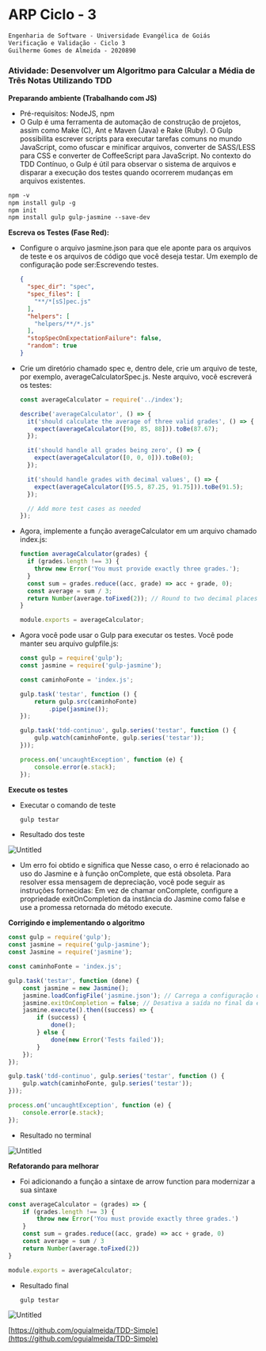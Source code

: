 # ARP Ciclo - 3

```markdown
Engenharia de Software - Universidade Evangélica de Goiás
Verificação e Validação - Ciclo 3
Guilherme Gomes de Almeida - 2020890
```

### **Atividade: Desenvolver um Algoritmo para Calcular a Média de Três Notas Utilizando TDD**

   **Preparando ambiente (Trabalhando com JS)**

- Pré-requisitos: NodeJS, npm
- O Gulp é uma ferramenta de automação de construção de projetos, assim como Make (C), Ant e Maven (Java) e Rake (Ruby). O Gulp possibilita escrever scripts para executar tarefas comuns no mundo JavaScript, como ofuscar e minificar arquivos, converter de SASS/LESS para CSS e converter de CoffeeScript para JavaScript. No contexto do TDD Contínuo, o Gulp é útil para observar o sistema de arquivos e disparar a execução dos testes quando ocorrerem mudanças em arquivos existentes.

```markdown
npm -v
npm install gulp -g
npm init
npm install gulp gulp-jasmine --save-dev
```

**Escreva os Testes (Fase Red):**

- Configure o arquivo jasmine.json para que ele aponte para os arquivos de teste e os arquivos de código que você deseja testar. Um exemplo de configuração pode ser:Escrevendo testes.
    
    ```json
    {
      "spec_dir": "spec",
      "spec_files": [
        "**/*[sS]pec.js"
      ],
      "helpers": [
        "helpers/**/*.js"
      ],
      "stopSpecOnExpectationFailure": false,
      "random": true
    }
    ```
    
- Crie um diretório chamado spec e, dentro dele, crie um arquivo de teste, por exemplo, averageCalculatorSpec.js. Neste arquivo, você escreverá os testes:
    
    ```jsx
    const averageCalculator = require('../index');
    
    describe('averageCalculator', () => {
      it('should calculate the average of three valid grades', () => {
        expect(averageCalculator([90, 85, 88])).toBe(87.67);
      });
    
      it('should handle all grades being zero', () => {
        expect(averageCalculator([0, 0, 0])).toBe(0);
      });
    
      it('should handle grades with decimal values', () => {
        expect(averageCalculator([95.5, 87.25, 91.75])).toBe(91.5);
      });
    
      // Add more test cases as needed
    });
    ```
    
- Agora, implemente a função averageCalculator em um arquivo chamado index.js:
    
    ```jsx
    function averageCalculator(grades) {
      if (grades.length !== 3) {
        throw new Error('You must provide exactly three grades.');
      }
      const sum = grades.reduce((acc, grade) => acc + grade, 0);
      const average = sum / 3;
      return Number(average.toFixed(2)); // Round to two decimal places
    }
    
    module.exports = averageCalculator;
    ```
    
- Agora você pode usar o Gulp para executar os testes. Você pode manter seu arquivo gulpfile.js:
    
    ```jsx
    const gulp = require('gulp');
    const jasmine = require('gulp-jasmine');
    
    const caminhoFonte = 'index.js';
    
    gulp.task('testar', function () {
        return gulp.src(caminhoFonte)
            .pipe(jasmine());
    });
    
    gulp.task('tdd-continuo', gulp.series('testar', function () {
        gulp.watch(caminhoFonte, gulp.series('testar'));
    }));
    
    process.on('uncaughtException', function (e) {
        console.error(e.stack);
    });
    ```
    

**Execute os testes**

- Executar o comando de teste
    
    ```bash
    gulp testar
    ```
    
- Resultado dos teste
    
![Untitled](Untitled.png)
    
- Um erro foi obtido e significa que Nesse caso, o erro é relacionado ao uso do Jasmine e à função onComplete, que está obsoleta. Para resolver essa mensagem de depreciação, você pode seguir as instruções fornecidas: Em vez de chamar onComplete, configure a propriedade exitOnCompletion da instância do Jasmine como false e use a promessa retornada do método execute.

**Corrigindo e implementando o algoritmo**

```jsx
const gulp = require('gulp');
const jasmine = require('gulp-jasmine');
const Jasmine = require('jasmine');

const caminhoFonte = 'index.js';

gulp.task('testar', function (done) {
    const jasmine = new Jasmine();
    jasmine.loadConfigFile('jasmine.json'); // Carrega a configuração do Jasmine, se houver
    jasmine.exitOnCompletion = false; // Desativa a saída no final da execução
    jasmine.execute().then((success) => {
        if (success) {
            done();
        } else {
            done(new Error('Tests failed'));
        }
    });
});

gulp.task('tdd-continuo', gulp.series('testar', function () {
    gulp.watch(caminhoFonte, gulp.series('testar'));
}));

process.on('uncaughtException', function (e) {
    console.error(e.stack);
});
```

- Resultado no terminal
    
![Untitled](Untitled1.png)
    

**Refatorando para melhorar**

- Foi adicionando a função a sintaxe de arrow function para modernizar a sua sintaxe

```jsx
const averageCalculator = (grades) => {
    if (grades.length !== 3) {
        throw new Error('You must provide exactly three grades.')
    }
    const sum = grades.reduce((acc, grade) => acc + grade, 0)
    const average = sum / 3
    return Number(average.toFixed(2))
}

module.exports = averageCalculator;
```

- Resultado final
    
    ```bash
    gulp testar
    ```
    
![Untitled](Untitled2.png)
    

[https://github.com/oguialmeida/TDD-Simple](https://github.com/oguialmeida/TDD-Simple)
